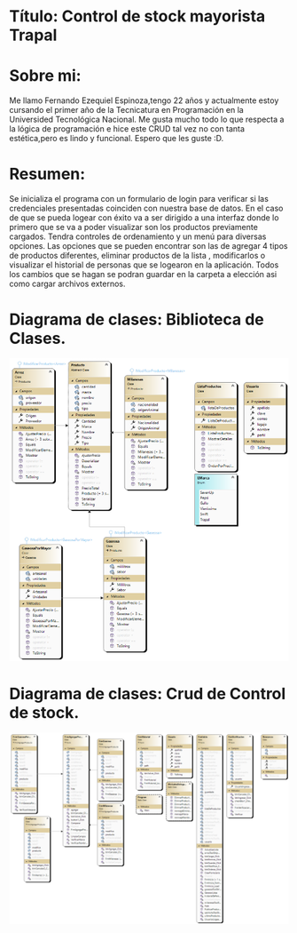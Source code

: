 # Título: Control de stock mayorista Trapal

# Sobre mi:
Me llamo Fernando Ezequiel Espinoza,tengo 22 años y actualmente estoy cursando el primer año de la Tecnicatura en Programación en la Universided Tecnológica Nacional.
Me gusta mucho todo lo que respecta a la lógica de programación e hice este CRUD tal vez no con tanta estética,pero es lindo y funcional. Espero que les guste :D.

# Resumen:
Se inicializa el programa con un formulario de login para verificar si las credenciales presentadas coinciden con nuestra base de datos.
En el caso de que se pueda logear con éxito va a ser dirigido a una interfaz donde lo primero que se va a poder visualizar son los productos previamente cargados.
Tendra controles de ordenamiento y un menú para diversas opciones.
Las opciones que se pueden encontrar son las de agregar 4 tipos de productos diferentes, eliminar productos de la lista , modificarlos o visualizar el historial de personas que se logearon en la aplicación.
Todos los cambios que se hagan se podran guardar en la carpeta a elección asi como cargar archivos externos.

# Diagrama de clases: Biblioteca de Clases.
![Diagrama](./Login/img/DiagramaDeClases.png)

# Diagrama de clases: Crud de Control de stock.
![Diagrama](./Login/img/diagramaForm.png)

